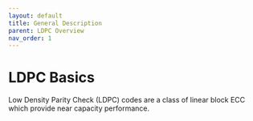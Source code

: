 ```yaml
---
layout: default
title: General Description
parent: LDPC Overview
nav_order: 1
---
```

# LDPC Basics
Low Density Parity Check (LDPC) codes are a class of linear block ECC which provide near capacity performance.

